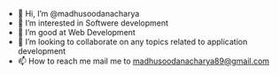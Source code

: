 - 👋 Hi, I’m @madhusoodanacharya
- 👀 I’m interested in Softwere development
- 🌱 I’m good at Web Development
- 💞️ I’m looking to collaborate on any topics related to application development
- 📫 How to reach me mail me to madhusoodanacharya89@gmail.com

<!---
madhusoodanacharya/madhusoodanacharya is a ✨ special ✨ repository because its `README.md` (this file) appears on your GitHub profile.
You can click the Preview link to take a look at your changes.
--->
